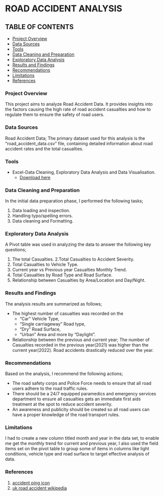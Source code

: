 # ROAD ACCIDENT ANALYSIS

## TABLE OF CONTENTS

- [Project Overview](#project-overview)
- [Data Sources](#data-sources)
- [Tools](#tools)
- [Data Cleaning and Preparation](#data-cleaning-and-preparation)
- [Exploratory Data Analysis](#exploratory-data-analysis)
- [Results and Findings](#results-and-findings)
- [Recommendations](#recommendations)
- [Limitations](#limitations)
- [References](#references)

### Project Overview

This project aims to analyze Road Accident Data. It provides insights into the factors causing the high rate of road accident casualties and how to regulate them to ensure the safety of road users.

### Data Sources

Road Accident Data; The primary dataset used for this analysis is the “road_accident_data.csv” file, containing detailed information about road accident rates and the total casualties. 

### Tools
- Excel-Data Cleaning, Exploratory Data Analysis and Data Visualisation.
  - [Download here](https://microsoft.com)

### Data Cleaning and Preparation

In the initial data preparation phase, I performed the following tasks;
1. Data loading and inspection.
2. Handling typo/spelling errors.
3. Data cleaning and Formatting.

### Exploratory Data Analysis

A Pivot table was used in analyzing the data to answer the following key questions;
1. The total Casualties.
2.Total Casualties to Accident Severity.
3. Total Casualties to Vehicle Type.
4. Current year vs Previous year Casualties Monthly Trend.
5. Total Casualties by Road Type and Road Surface.
6. Relationship between Casualties by Area/Location and Day/Night.

### Results and Findings

The analysis results are summarized as follows;
- The highest number of casualties was recorded on the
   - “Car” Vehicle Type,
   - “Single carriageway” Road type,
   - “Dry” Road Surface,
   - “Urban” Area and more by “Daylight”.
- Relationship between the previous and current year; The number of Casualties recorded in the previous year(2021) was higher than the current year(2022). Road accidents drastically reduced over the year.

### Recommendations

Based on the analysis, I recommend the following actions;
 - The road safety corps and Police Force needs to ensure that all road users adhere to the road traffic rules.
 - There should be a 24/7 equipped paramedics and emergency services department to ensure all casualties gets an immediate first aids treatment at the spot to reduce accident severity.
 - An awareness and publicity should be created so all road users can have a proper knowledge of the road transport rules.

### Limitations

I had to create a new column titled month and year in the data set, to enable me get the monthly trend for current and previous year, I also used the field items set on the pivot table to group some of items in columns like light conditions, vehicle type and road surface to target effective analysis of data.

### References

1. [accident ping icon](https://accidentpingicon.com)
2. [uk road accident wikipedia](https://ukroadaccidentwikipedia.com)
   
 

  
